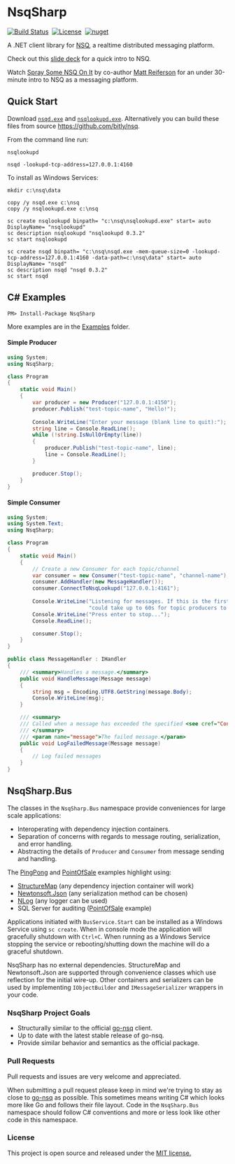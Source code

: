 NsqSharp
========

[![Build Status](https://travis-ci.org/judwhite/NsqSharp.svg?branch=master)](https://travis-ci.org/judwhite/NsqSharp)&nbsp;&nbsp;[![License](http://img.shields.io/:license-mit-blue.svg)](http://doge.mit-license.org)&nbsp;&nbsp;[![nuget](https://img.shields.io/nuget/v/NsqSharp.svg)](https://www.nuget.org/packages/NsqSharp)

A .NET client library for [NSQ](https://github.com/bitly/nsq), a realtime distributed messaging platform.

Check out this [slide deck](https://speakerdeck.com/snakes/nsq-nyc-golang-meetup?slide=19) for a quick intro to NSQ.

Watch [Spray Some NSQ On It](https://www.youtube.com/watch?v=CL_SUzXIUuI) by co-author [Matt Reiferson](https://github.com/mreiferson) for an under 30-minute intro to NSQ as a messaging platform.

## Quick Start

Download [`nsqd.exe`](https://github.com/judwhite/NsqSharp/blob/master/nsq-0.3.2-bin/nsqd.exe) and [`nsqlookupd.exe`](https://github.com/judwhite/NsqSharp/blob/master/nsq-0.3.2-bin/nsqlookupd.exe). Alternatively you can build these files from source https://github.com/bitly/nsq.

From the command line run:
```
nsqlookupd

nsqd -lookupd-tcp-address=127.0.0.1:4160
```

To install as Windows Services:

```
mkdir c:\nsq\data

copy /y nsqd.exe c:\nsq
copy /y nsqlookupd.exe c:\nsq

sc create nsqlookupd binpath= "c:\nsq\nsqlookupd.exe" start= auto DisplayName= "nsqlookupd"
sc description nsqlookupd "nsqlookupd 0.3.2"
sc start nsqlookupd

sc create nsqd binpath= "c:\nsq\nsqd.exe -mem-queue-size=0 -lookupd-tcp-address=127.0.0.1:4160 -data-path=c:\nsq\data" start= auto DisplayName= "nsqd"
sc description nsqd "nsqd 0.3.2"
sc start nsqd
```

## C# Examples

`PM> Install-Package NsqSharp`

More examples are in the [Examples](https://github.com/judwhite/NsqSharp/tree/master/Examples) folder.

#### Simple Producer

```C#
using System;
using NsqSharp;

class Program
{
    static void Main()  
    {
        var producer = new Producer("127.0.0.1:4150");
        producer.Publish("test-topic-name", "Hello!");
    
        Console.WriteLine("Enter your message (blank line to quit):");
        string line = Console.ReadLine();
        while (!string.IsNullOrEmpty(line))
        {
            producer.Publish("test-topic-name", line);
            line = Console.ReadLine();
        }

        producer.Stop();
    }
}
```

#### Simple Consumer

```C#
using System;
using System.Text;
using NsqSharp;

class Program
{
    static void Main()  
    {
        // Create a new Consumer for each topic/channel
        var consumer = new Consumer("test-topic-name", "channel-name");
        consumer.AddHandler(new MessageHandler());
        consumer.ConnectToNsqLookupd("127.0.0.1:4161");
    
        Console.WriteLine("Listening for messages. If this is the first execution, it " +
                          "could take up to 60s for topic producers to be discovered.");
        Console.WriteLine("Press enter to stop...");
        Console.ReadLine();

        consumer.Stop();
    }
}

public class MessageHandler : IHandler
{
    /// <summary>Handles a message.</summary>
    public void HandleMessage(Message message)
    {
        string msg = Encoding.UTF8.GetString(message.Body);
        Console.WriteLine(msg);
    }

    /// <summary>
    /// Called when a message has exceeded the specified <see cref="Config.MaxAttempts"/>.
    /// </summary>
    /// <param name="message">The failed message.</param>
    public void LogFailedMessage(Message message)
    {
        // Log failed messages
    }
}
```

## NsqSharp.Bus

The classes in the `NsqSharp.Bus` namespace provide conveniences for large scale applications:
- Interoperating with dependency injection containers.
- Separation of concerns with regards to message routing, serialization, and error handling.
- Abstracting the details of `Producer` and `Consumer` from message sending and handling.

The [PingPong](https://github.com/judwhite/NsqSharp/tree/master/Examples/PingPong) and [PointOfSale](https://github.com/judwhite/NsqSharp/tree/master/Examples/PointOfSale) examples highlight using:

- [StructureMap](https://github.com/structuremap/structuremap) (any dependency injection container will work)
- [Newtonsoft.Json](https://github.com/JamesNK/Newtonsoft.Json) (any serialization method can be chosen)
- [NLog](https://github.com/NLog/NLog) (any logger can be used)
- SQL Server for auditing ([PointOfSale](https://github.com/judwhite/NsqSharp/tree/master/Examples/PointOfSale) example)

Applications initiated with `BusService.Start` can be installed as a Windows Service using `sc create`. When in console mode the application will gracefully shutdown with `Ctrl+C`. When running as a Windows Service stopping the service or rebooting/shutting down the machine will do a graceful shutdown.

NsqSharp has no external dependencies. StructureMap and Newtonsoft.Json are supported through convenience classes which use reflection for the initial wire-up. Other containers and serializers can be used by implementing `IObjectBuilder` and `IMessageSerializer` wrappers in your code.

### NsqSharp Project Goals
- Structurally similar to the official [go-nsq](https://github.com/bitly/go-nsq) client.
- Up to date with the latest stable release of go-nsq.
- Provide similar behavior and semantics as the official package.

### Pull Requests

Pull requests and issues are very welcome and appreciated.

When submitting a pull request please keep in mind we're trying to stay as close to [go-nsq](https://github.com/bitly/go-nsq) as possible. This sometimes means writing C# which looks more like Go and follows their file layout. Code in the `NsqSharp.Bus` namespace should follow C# conventions and more or less look like other code in this namespace.

### License

This project is open source and released under the [MIT license.](LICENSE)
